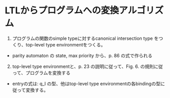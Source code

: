 # LTLからプログラムへの変換アルゴリズム

1. プログラムの関数のsimple typeに対するcanonical intersection type をつくり、top-level type environmentをつくる。
  * parity automaton の state, max priority から、p. 86 の式で作られる
2. top-level type environmentと、p. 23 の説明に従って、Fig. 6. の規則に従って、プログラムを変換する
  * entryの式は: q_I の型、他はtop-level type environmentの各bindingの型に従って変換する。
